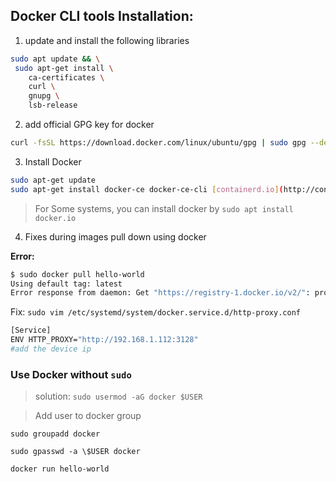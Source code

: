 ## Docker CLI tools Installation:

1. update and install the following libraries

```bash
sudo apt update && \
 sudo apt-get install \
    ca-certificates \
    curl \
    gnupg \
    lsb-release
```

2. add official GPG key for docker

```bash
curl -fsSL https://download.docker.com/linux/ubuntu/gpg | sudo gpg --dearmor -o /usr/share/keyrings/docker-archive-keyring.gpg
```


3. Install Docker

```bash
sudo apt-get update
sudo apt-get install docker-ce docker-ce-cli [containerd.io](http://containerd.io/)
```


> For Some systems, you can install docker by 
> ``` sudo apt install docker.io ```

4. Fixes during images pull down using docker

**Error:**

```bash
$ sudo docker pull hello-world
Using default tag: latest
Error response from daemon: Get "https://registry-1.docker.io/v2/": proxyconnect tcp: dial tcp 192.168.0.112:3128: connect: connection refused
```

Fix: `sudo vim /etc/systemd/system/docker.service.d/http-proxy.conf`

```bash
[Service]
ENV HTTP_PROXY="http://192.168.1.112:3128"
#add the device ip
```

### Use Docker without `sudo`

> solution:
> `sudo usermod -aG docker $USER`

> Add user to docker group

```
sudo groupadd docker

sudo gpasswd -a \$USER docker

docker run hello-world
```
